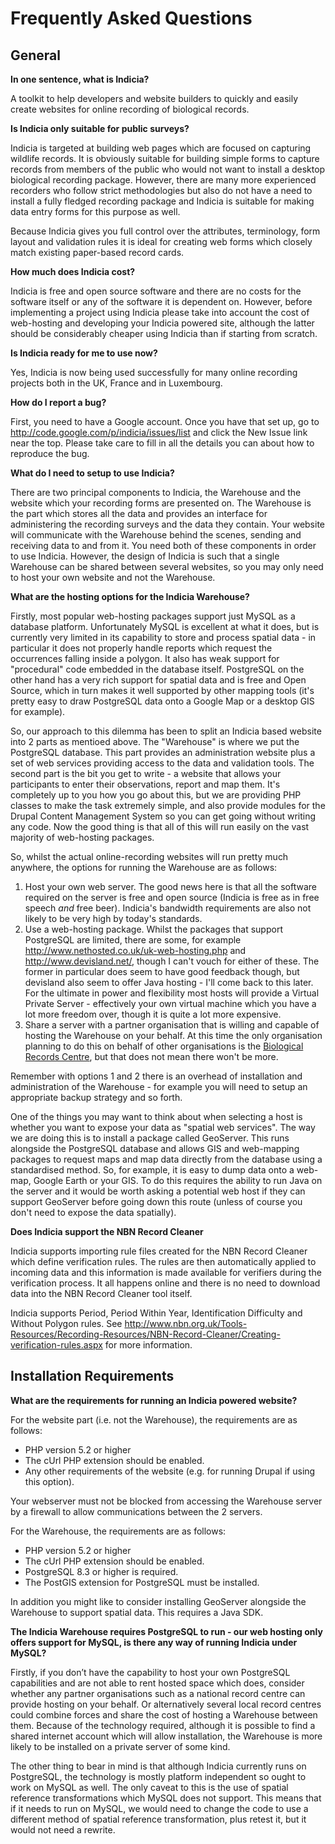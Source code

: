 # Frequently Asked Questions #

## General ##

**In one sentence, what is Indicia?**

A toolkit to help developers and website builders to quickly and easily create websites for online recording of biological records.

**Is Indicia only suitable for public surveys?**

Indicia is targeted at building web pages which are focused on capturing wildlife records. It is obviously suitable for building simple forms to capture records from members of the public who would not want to install a desktop biological recording package. However, there are many more experienced recorders who follow strict methodologies but also do not have a need to install a fully fledged recording package and Indicia is suitable for making data entry forms for this purpose as well.

Because Indicia gives you full control over the attributes, terminology, form layout and validation rules it is ideal for creating web forms which closely match existing paper-based record cards.

**How much does Indicia cost?**

Indicia is free and open source software and there are no costs for the software itself or any of the software it is dependent on. However, before implementing a project using Indicia please take into account the cost of web-hosting and developing your Indicia powered site, although the latter should be considerably cheaper using Indicia than if starting from scratch.

**Is Indicia ready for me to use now?**

Yes, Indicia is now being used successfully for many online recording projects both in the UK, France and in Luxembourg.

**How do I report a bug?**

First, you need to have a Google account. Once you have that set up, go to http://code.google.com/p/indicia/issues/list and click the New Issue link near the top. Please take care to fill in all the details you can about how to reproduce the bug.

**What do I need to setup to use Indicia?**

There are two principal components to Indicia, the Warehouse and the website which your recording forms are presented on.  The Warehouse is the part which stores all the data and provides an interface for administering the recording surveys and the data they contain. Your website will communicate with the Warehouse behind the scenes, sending and receiving data to and from it. You need both of these components in order to use Indicia. However, the design of Indicia is such that a single Warehouse can be shared between several websites, so you may only need to host your own website and not the Warehouse.

**What are the hosting options for the Indicia Warehouse?**

Firstly, most popular web-hosting packages support just MySQL as a database platform. Unfortunately MySQL is excellent at what it does, but is currently very limited in its capability to store and process spatial data - in particular it does not properly handle reports which request the occurrences falling inside a polygon. It also has weak support for "procedural" code embedded in the database itself. PostgreSQL on the other hand has a very rich support for spatial data and is free and Open Source, which in turn makes it well supported by other mapping tools (it's pretty easy to draw PostgreSQL data onto a Google Map or a desktop GIS for example).

So, our approach to this dilemma has been to split an Indicia based website into 2 parts as mentioed above. The "Warehouse" is where we put the PostgreSQL database. This part provides an administration website plus a set of web services providing access to the data and validation tools. The second part is the bit you get to write - a website that allows your participants to enter their observations, report and map them. It's completely up to you how you go about this, but we are providing PHP classes to make the task extremely simple, and also provide modules for the Drupal Content Management System so you can get going without writing any code. Now the good thing is that all of this will run easily on the vast majority of web-hosting packages.

So, whilst the actual online-recording websites will run pretty much anywhere, the options for running the Warehouse are as follows:
1) Host your own web server. The good news here is that all the software required on the server is free and open source (Indicia is free as in free speech _and_ free beer). Indicia's bandwidth requirements are also not likely to be very high by today's standards.
2) Use a web-hosting package. Whilst the packages that support PostgreSQL are limited, there are some, for example http://www.nethosted.co.uk/uk-web-hosting.php and http://www.devisland.net/, though I can't vouch for either of these. The former in particular does seem to have good feedback though, but devisland also seem to offer Java hosting - I'll come back to this later. For the ultimate in power and flexibility most hosts will provide a Virtual Private Server - effectively your own virtual machine which you have a lot more freedom over, though it is quite a lot more expensive.
3) Share a server with a partner organisation that is willing and capable of hosting the Warehouse on your behalf. At this time the only organisation planning to do this on behalf of other organisations is the [Biological Records Centre](http://www.ceh.ac.uk/index.html), but that does not mean there won't be more.

Remember with options 1 and 2 there is an overhead of installation and administration of the Warehouse - for example you will need to setup an appropriate backup strategy and so forth.

One of the things you may want to think about when selecting a host is whether you want to expose your data as "spatial web services". The way we are doing this is to install a package called GeoServer. This runs alongside the PostgreSQL database and allows GIS and web-mapping packages to request maps and map data directly from the database using a standardised method. So, for example, it is easy to dump data onto a web-map, Google Earth or your GIS. To do this requires the ability to run Java on the server and it would be worth asking a potential web host if they can support GeoServer before going down this route (unless of course you don't need to expose the data spatially).

**Does Indicia support the NBN Record Cleaner**

Indicia supports importing rule files created for the NBN Record Cleaner which define verification rules. The rules are then automatically applied to incoming data and this information is made available for verifiers during the verification process. It all happens online and there is no need to download data into the NBN Record Cleaner tool itself.

Indicia supports Period, Period Within Year, Identification Difficulty and Without Polygon rules. See http://www.nbn.org.uk/Tools-Resources/Recording-Resources/NBN-Record-Cleaner/Creating-verification-rules.aspx for more information.

## Installation Requirements ##

**What are the requirements for running an Indicia powered website?**

For the website part (i.e. not the Warehouse), the requirements are as follows:
  * PHP version 5.2 or higher
  * The cUrl PHP extension should be enabled.
  * Any other requirements of the website (e.g. for running Drupal if using this option).

Your webserver must not be blocked from accessing the Warehouse server by a firewall to allow communications between the 2 servers.

For the Warehouse, the requirements are as follows:
  * PHP version 5.2 or higher
  * The cUrl PHP extension should be enabled.
  * PostgreSQL 8.3 or higher is required.
  * The PostGIS extension for PostgreSQL must be installed.

In addition you might like to consider installing GeoServer alongside the Warehouse to support spatial data. This requires a Java SDK.

**The Indicia Warehouse requires PostgreSQL to run - our web hosting only offers support for MySQL, is there any way of running Indicia under MySQL?**

Firstly, if you don’t have the capability to host your own PostgreSQL capabilities and are not able to rent hosted space which does, consider whether any partner organisations such as a national record centre can provide hosting on your behalf. Or alternatively several local record centres could combine forces and share the cost of hosting a Warehouse between them. Because of the technology required, although it is possible to find a shared internet account which will allow installation, the Warehouse is more likely to be installed on a private server of some kind.

The other thing to bear in mind is that although Indicia currently runs on PostgreSQL, the technology is mostly platform independent so ought to work on MySQL as well. The only caveat to this is the use of spatial reference transformations which MySQL does not support. This means that if it needs to run on MySQL, we would need to change the code to use a different method of spatial reference transformation, plus retest it, but it would not need a rewrite.
